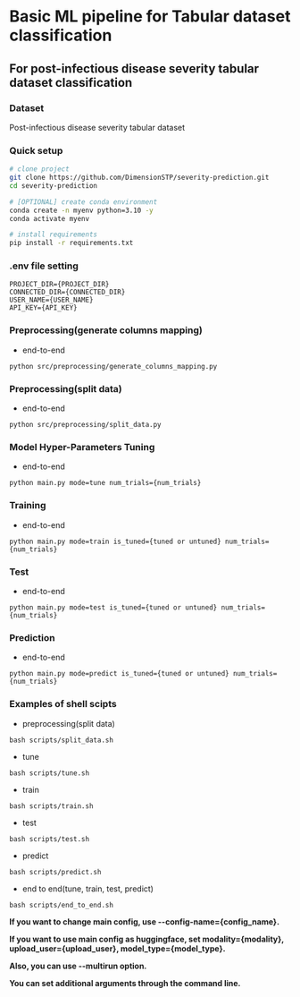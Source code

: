 # Basic ML pipeline for Tabular dataset classification

## For post-infectious disease severity tabular dataset classification

### Dataset
Post-infectious disease severity tabular dataset

### Quick setup

```bash
# clone project
git clone https://github.com/DimensionSTP/severity-prediction.git
cd severity-prediction

# [OPTIONAL] create conda environment
conda create -n myenv python=3.10 -y
conda activate myenv

# install requirements
pip install -r requirements.txt
```

### .env file setting
```shell
PROJECT_DIR={PROJECT_DIR}
CONNECTED_DIR={CONNECTED_DIR}
USER_NAME={USER_NAME}
API_KEY={API_KEY}
```

### Preprocessing(generate columns mapping)

* end-to-end
```shell
python src/preprocessing/generate_columns_mapping.py
```

### Preprocessing(split data)

* end-to-end
```shell
python src/preprocessing/split_data.py
```

### Model Hyper-Parameters Tuning

* end-to-end
```shell
python main.py mode=tune num_trials={num_trials}
```

### Training

* end-to-end
```shell
python main.py mode=train is_tuned={tuned or untuned} num_trials={num_trials}
```

### Test

* end-to-end
```shell
python main.py mode=test is_tuned={tuned or untuned} num_trials={num_trials}
```

### Prediction

* end-to-end
```shell
python main.py mode=predict is_tuned={tuned or untuned} num_trials={num_trials}
```

### Examples of shell scipts

* preprocessing(split data)
```shell
bash scripts/split_data.sh
```

* tune
```shell
bash scripts/tune.sh
```

* train
```shell
bash scripts/train.sh
```

* test
```shell
bash scripts/test.sh
```

* predict
```shell
bash scripts/predict.sh
```

* end to end(tune, train, test, predict)
```shell
bash scripts/end_to_end.sh
```


__If you want to change main config, use --config-name={config_name}.__

__If you want to use main config as huggingface, set modality={modality}, upload_user={upload_user}, model_type={model_type}.__

__Also, you can use --multirun option.__

__You can set additional arguments through the command line.__